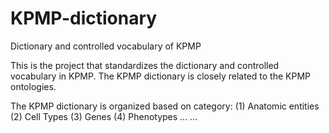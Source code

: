# KPMP-dictionary
Dictionary and controlled vocabulary of KPMP

This is the project that standardizes the dictionary and controlled vocabulary in KPMP. The KPMP dictionary is closely related to the KPMP ontologies. 

The KPMP dictionary is organized based on category:
(1) Anatomic entities
(2) Cell Types
(3) Genes
(4) Phenotypes
... ... 

